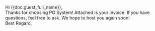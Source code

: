 Hi {{doc.guest_full_name}},
<br>
Thanks for choosing PG System! Attached is your invoice. If you have questions, feel free to ask. We hope to host you again soon!
<br>
Best Regard,